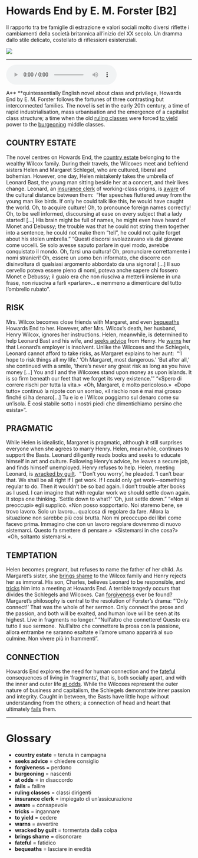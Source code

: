 # Howards End by E. M. Forster   [B2]

Il rapporto tra tre famiglie di estrazione e valori sociali molto diversi riflette i cambiamenti della società britannica all’inizio del XX secolo. Un dramma dallo stile delicato, costellato di riflessioni esistenziali.

![](Howards%20End%20by%20E.%20M.%20Forster.jpg)

--------------

<div>
<audio controls autoplay>
    <source src="https:/raw.githubusercontent.com/dartie/speakup/main/2024-06/Howards%20End%20by%20E.%20M.%20Forster.mp3" type="audio/mpeg">
</audio>
</div>


A** **quintessentially English novel about class and privilege, Howards End by E. M. Forster follows the fortunes of three contrasting but interconnected families. The novel is set in the early 20th century, a time of rapid industrialisation, mass urbanisation and the emergence of a capitalist class structure; a time when the old [ruling classes](## "classi dirigenti") were forced [to yield](## "cedere") power to the [burgeoning](## "nascenti") middle classes.

## COUNTRY ESTATE
The novel centres on Howards End, the [country estate](## "tenuta in campagna") belonging to the wealthy Wilcox family. During their travels, the Wilcoxes meet and befriend sisters Helen and Margaret Schlegel, who are cultured, liberal and bohemian. However, one day, Helen mistakenly takes the umbrella of Leonard Bast, the young man sitting beside her at a concert, and their lives change. Leonard, an [insurance clerk](## "impiegato di un’assicurazione") of working-class origins, is [aware](## "consapevole") of the cultural distance between them: 
“Her speeches fluttered away from the young man like birds. If only he could talk like this, he would have caught the world. Oh, to acquire culture! Oh, to pronounce foreign names correctly! Oh, to be well informed, discoursing at ease on every subject that a lady started! […] His brain might be full of names, he might even have heard of Monet and Debussy; the trouble was that he could not string them together into a sentence, he could not make them “tell”, he could not quite forget about his stolen umbrella.”
“Questi discorsi svolazzavano via dal giovane come uccelli. Se solo avesse saputo parlare in quel modo, avrebbe conquistato il mondo. Oh, farsi una cultura! Oh, pronunciare correttamente i nomi stranieri! Oh, essere un uomo ben informato, che discorre con disinvoltura di qualsiasi argomento abbordato da una signora! [...] Il suo cervello poteva essere pieno di nomi, poteva anche sapere chi fossero Monet e Debussy; il guaio era che non riusciva a metterli insieme in una frase, non riusciva a farli «parlare»… e nemmeno a dimenticare del tutto l’ombrello rubato”.

## RISK
Mrs. Wilcox becomes close friends with Margaret, and even [bequeaths](## "lasciare in eredità") Howards End to her. However, after Mrs. Wilcox’s death, her husband, Henry Wilcox, ignores her instructions. Helen, meanwhile, is determined to help Leonard Bast and his wife, and [seeks advice](## "chiedere consiglio") from Henry. He [warns](## "avvertire") her that Leonard’s employer is insolvent. Unlike the Wilcoxes and the Schlegels, Leonard cannot afford to take risks, as Margaret explains to her aunt: 
“‘I hope to risk things all my life.’
‘Oh Margaret, most dangerous.’
‘But after all,’ she continued with a smile, ‘there’s never any great risk as long as you have money […] You and I and the Wilcoxes stand upon money as upon islands. It is so firm beneath our feet that we forget its very existence.’”
“«Spero di correre rischi per tutta la vita.»
 «Oh, Margaret, è molto pericoloso.»
 «Dopo tutto» continuò la nipote con un sorriso, «il rischio non è mai mai grosso finché si ha denaro[...] Tu e io e i Wilcox poggiamo sul denaro come su un’isola. È così stabile sotto i nostri piedi che dimentichiamo persino che esista»”.

## PRAGMATIC
While Helen is idealistic, Margaret is pragmatic, although it still surprises everyone when she agrees to marry Henry. Helen, meanwhile, continues to support the Basts. Leonard diligently reads books and seeks to educate himself in art and culture. Following Henry’s advice, he leaves a secure job, and finds himself unemployed. Henry refuses to help. Helen, meeting Leonard, is [wracked by guilt](## "tormentata dalla colpa"). 
“‘Don’t you worry’, he pleaded. ‘I can’t bear that. We shall be all right if I get work. If I could only get work—something regular to do. Then it wouldn’t be so bad again. I don’t trouble after books as I used. I can imagine that with regular work we should settle down again. It stops one thinking.
‘Settle down to what?’
‘Oh, just settle down.”
“«Non si preoccupi» egli supplicò. «Non posso sopportarlo. Noi staremo bene, se trovo lavoro. Solo un lavoro… qualcosa di regolare da fare. Allora la situazione non sarebbe più così brutta. Non mi preoccupo dei libri come facevo prima. Immagino che con un lavoro regolare dovremmo di nuovo sistemarci. Questo fa smettere di pensare.»
 «Sistemarsi in che cosa?»
 «Oh, soltanto sistemarsi.».

## TEMPTATION
Helen becomes pregnant, but refuses to name the father of her child. As Margaret’s sister, she [brings shame](## "disonorare") to the Wilcox family and Henry rejects her as immoral. His son, Charles, believes Leonard to be responsible, and [tricks](## "ingannare") him into a meeting at Howards End. A terrible tragedy occurs that divides the Schlegels and Wilcoxes. Can [forgiveness](## "perdono") ever be found? Margaret’s philosophy is central to the resolution of Forster’s drama:
“‘Only connect!’ That was the whole of her sermon. Only connect the prose and the passion, and both will be exalted, and human love will be seen at its highest. Live in fragments no longer.”
“Null’altro che connettere! Questo era tutto il suo sermone. 
Null’altro che connettere la prosa con la passione, allora entrambe ne saranno esaltate e l’amore umano apparirà al suo culmine. Non vivere più in frammenti”. 

## CONNECTION
Howards End explores the need for human connection and the [fateful](## "fatidico") consequences of living in ‘fragments’, that is, both socially apart, and with the inner and outer life [at odds](## "in disaccordo"). While the Wilcoxes represent the outer nature of business and capitalism, the Schlegels demonstrate inner passion and integrity. Caught in between, the Basts have little hope without understanding from the others; a connection of head and heart that ultimately [fails](## "fallire") them.  

--------------

<div style = "display:block; clear:both; page-break-after:always;"></div>

# Glossary
* **country estate** = tenuta in campagna
* **seeks advice** = chiedere consiglio
* **forgiveness** = perdono
* **burgeoning** = nascenti
* **at odds** = in disaccordo
* **fails** = fallire
* **ruling classes** = classi dirigenti
* **insurance clerk** = impiegato di un’assicurazione
* **aware** = consapevole
* **tricks** = ingannare
* **to yield** = cedere
* **warns** = avvertire
* **wracked by guilt** = tormentata dalla colpa
* **brings shame** = disonorare
* **fateful** = fatidico
* **bequeaths** = lasciare in eredità
